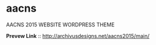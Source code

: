aacns
=====

AACNS 2015 WEBSITE WORDPRESS THEME

**Prevew Link** :: http://archivusdesigns.net/aacns2015/main/
